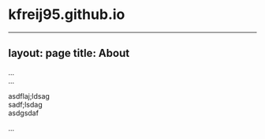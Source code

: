 # kfreij95.github.io
---
layout: page
title: About
---

<!-- Default sidebar -->
<div class="sidebar">
  <div class="container sidebar-sticky">
    ...
  </div>
</div>

<!-- Modified sidebar -->
<div class="sidebar">
  <div class="container">
    ...
  </div>
</div>

asdflaj;ldsag <br>
sadf;lsdag <br>
asdgsdaf <br>

<body class="theme-base-0b">
  ...
</body>


